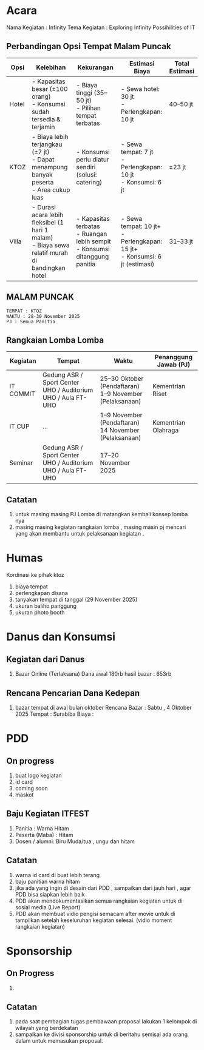 
# Acara 

Nama Kegiatan : Infinity 
Tema Kegiatan : Exploring Infinity Possihilities of IT 

## Perbandingan Opsi Tempat Malam Puncak

| Opsi  | Kelebihan                                                                                         | Kekurangan                                                                      | Estimasi Biaya                                                                 | Total Estimasi |
| ----- | ------------------------------------------------------------------------------------------------- | ------------------------------------------------------------------------------- | ------------------------------------------------------------------------------ | -------------- |
| Hotel | - Kapasitas besar (±100 orang)<br>- Konsumsi sudah tersedia & terjamin                            | - Biaya tinggi (35–50 jt)<br>- Pilihan tempat terbatas                          | - Sewa hotel: 30 jt<br>- Perlengkapan: 10 jt                                   | 40–50 jt       |
| KTOZ  | - Biaya lebih terjangkau (±7 jt)<br>- Dapat menampung banyak peserta<br>- Area cukup luas         | - Konsumsi perlu diatur sendiri (solusi: catering)                              | - Sewa tempat: 7 jt<br>- Perlengkapan: 10 jt<br>- Konsumsi: 6 jt               | ±23 jt         |
| Villa | - Durasi acara lebih fleksibel (1 hari 1 malam)<br>- Biaya sewa relatif murah di bandingkan hotel | - Kapasitas terbatas<br>- Ruangan lebih sempit<br>- Konsumsi ditanggung panitia | - Sewa tempat: 10 jt+<br>- Perlengkapan: 15 jt+<br>- Konsumsi: 6 jt (estimasi) | 31–33 jt       |

##  MALAM PUNCAK 
	TEMPAT : KTOZ 
	WAKTU : 28-30 November 2025 
	PJ : Semua Panitia 

## Rangkaian Lomba Lomba 

| Kegiatan  | Tempat                                                       | Waktu                                                     | Penanggung Jawab (PJ) |
| --------- | ------------------------------------------------------------ | --------------------------------------------------------- | --------------------- |
| IT COMMIT | Gedung ASR / Sport Center UHO / Auditorium UHO / Aula FT-UHO | 25–30 Oktober (Pendaftaran)<br>1–9 November (Pelaksanaan) | Kementrian Riset      |
| IT CUP    | …                                                            | 1–9 November (Pendaftaran)<br>14 November (Pelaksanaan)   | Kementrian Olahraga   |
| Seminar   | Gedung ASR / Sport Center UHO / Auditorium UHO / Aula FT-UHO | 17–20 November 2025                                       |                       |

## Catatan 
1. untuk masing masing PJ Lomba di matangkan kembali konsep lomba nya 
2. masing masing kegiatan rangkaian lomba , masing masin pj mencari yang akan membantu untuk pelaksanaan kegiatan . 

# Humas 
Kordinasi ke pihak ktoz
1. biaya tempat
2. perlengkapan disana
3. tanyakan tempat di tanggal (29 November 2025)
4. ukuran baliho panggung
5. ukuran photo booth

# Danus dan Konsumsi 
## Kegiatan dari Danus 
1. Bazar Online (Terlaksana) 
	Dana awal 180rb 
	hasil bazar : 653rb 
## Rencana Pencarian Dana Kedepan 
1. bazar tempat di awal bulan oktober 
	Rencana Bazar : Sabtu , 4 Oktober 2025 
	Tempat : Surabiba 
	Biaya :  
	
# PDD 

## On progress
1. buat logo kegiatan 
2. id card
3. coming soon
4. maskot  

## Baju Kegiatan ITFEST 
 1. Panitia : Warna Hitam
 2. Peserta (Maba) : Hitam  
 3. Dosen / alumni: Biru Muda/tua , ungu dan hitam 
## Catatan 
1. warna id card di buat lebih terang 
2. baju panitian warna hitam 
3. jika ada yang ingin di desain dari PDD , sampaikan dari jauh hari , agar PDD bisa siapkan lebih baik 
4. PDD akan mendokumentasikan semua rangkaian kegiatan untuk di sosial media (Live Report)
5. PDD akan membuat vidio pengisi semacam after movie untuk di tampilkan setelah keseluruhan kegiatan selesai. (vidio moment rangkaian kegiatan)


# Sponsorship 

## On Progress
1. 
## Catatan 
1. pada saat pembagian tugas pembawaan proposal lakukan 1 kelompok di wilayah yang berdekatan 
2. sampaikan ke divisi sponsorship untuk di beritahu semisal ada orang dalam untuk memasukan proposal. 





